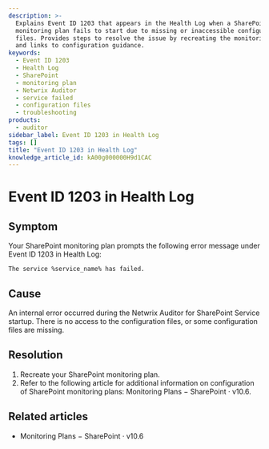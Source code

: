 ```yaml
---
description: >-
  Explains Event ID 1203 that appears in the Health Log when a SharePoint
  monitoring plan fails to start due to missing or inaccessible configuration
  files. Provides steps to resolve the issue by recreating the monitoring plan
  and links to configuration guidance.
keywords:
  - Event ID 1203
  - Health Log
  - SharePoint
  - monitoring plan
  - Netwrix Auditor
  - service failed
  - configuration files
  - troubleshooting
products:
  - auditor
sidebar_label: Event ID 1203 in Health Log
tags: []
title: "Event ID 1203 in Health Log"
knowledge_article_id: kA00g000000H9d1CAC
---
```


# Event ID 1203 in Health Log

## Symptom

Your SharePoint monitoring plan prompts the following error message under Event ID 1203 in Health Log:

```text
The service %service_name% has failed.
```

## Cause

An internal error occurred during the Netwrix Auditor for SharePoint Service startup. There is no access to the configuration files, or some configuration files are missing.

## Resolution

1. Recreate your SharePoint monitoring plan.
2. Refer to the following article for additional information on configuration of SharePoint monitoring plans: Monitoring Plans − SharePoint · v10.6.

## Related articles

- Monitoring Plans − SharePoint · v10.6
